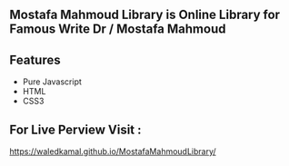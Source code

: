 ## Mostafa Mahmoud Library is Online Library for Famous Write Dr / Mostafa Mahmoud

## Features

- Pure Javascript 
- HTML
- CSS3

## For Live Perview Visit : 
https://waledkamal.github.io/MostafaMahmoudLibrary/
